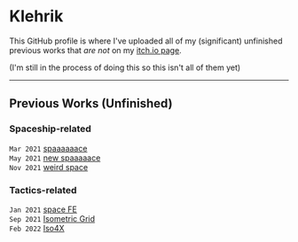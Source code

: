 # Klehrik

This GitHub profile is where I've uploaded all of my (significant) unfinished previous works that *are not* on my [itch.io page](https://klehrik.itch.io).

(I'm still in the process of doing this so this isn't all of them yet)

---

## Previous Works (Unfinished)

### Spaceship-related
`Mar 2021` [spaaaaaace](https://github.com/Klehrik/spaaaaaace)  
`May 2021` [new spaaaaace](https://github.com/Klehrik/new-spaaaaace)  
`Nov 2021` [weird space](https://github.com/Klehrik/weird-space)  

### Tactics-related
`Jan 2021` [space FE](https://github.com/Klehrik/space-FE)  
`Sep 2021` [Isometric Grid](https://github.com/Klehrik/Isometric-Grid)  
`Feb 2022` [Iso4X](https://github.com/Klehrik/Iso4X)  
